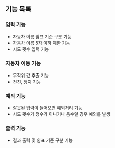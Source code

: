 ## 기능 목록

### 입력 기능
- 자동차 이름 쉼표 기준 구분 기능
- 자동차 이름 5자 이하 제한 기능
- 시도 횟수 입력 기능

### 자동차 이동 기능
- 무작위 값 추출 기능
- 전진, 정지 기능

### 예외 기능
- 잘못된 입력이 들어오면 예외처리 기능
- 시도 횟수가 정수가 아니거나 음수일 경우 예외를 발생

### 출력 기능
- 결과 출력 및 쉼표 기준 구분 기능
